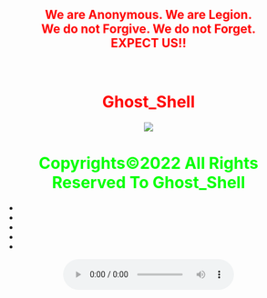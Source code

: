 <html>
    <center>
     <h2 style="color:red">
    We are Anonymous.
    We are Legion.<br>
    We do not Forgive.
    We do not Forget.<br>EXPECT US!!<br></h2> 
        <br>
    <link rel="icon" type="image/x-icon" href="favicon.ico">
    <link rel="stylesheet" href="world.css">
      <h1 style="color:red">Ghost_Shell</h1><img src="https://i.ibb.co/SmLz9Fr/GHOOST.png"><br>
     <h1 style="color:#00ff00">Copyrights&copy;2022 All Rights Reserved To Ghost_Shell</h1>
<body> 
 <link href="//netdna.bootstrapcdn.com/font-awesome/4.1.0/css/font-awesome.min.css" rel="stylesheet"><div class="social-container">
    <ul class="social-icons">
      <li><a href="https://www.facebook.com/"><i class="fa fa-facebook"></i></a></li>
      <li><a href="https://twitter.com/"><i class="fa fa-twitter"></i></a></li>
        <li><a href="#"><i class="fa fa-instagram"></i></a></li>
        <li><a href="https://www.youtube.com/"><i class="fa fa-youtube"></i></a></li>
            <li><a href="https://github.com/"><i class="fa fa-github"></i></a></li>
    </ul>
    <audio controls loop autoplay height="" width="">
<audio autoplay="true" src="Anonymous Hackers Song-We Are Anonymous.mp3"></audio>
     <script>alert("😎It is our great pleasure to have you on board!.A hearty welcome to you😎")</script>
</body>
